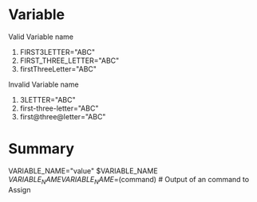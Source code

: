 Variable
============

Valid Variable name
1. FIRST3LETTER="ABC"
2. FIRST_THREE_LETTER="ABC"
3. firstThreeLetter="ABC"

Invalid Variable name
1. 3LETTER="ABC"
2. first-three-letter="ABC"
3. first@three@letter="ABC"

Summary
============================
VARIABLE_NAME="value"
$VARIABLE_NAME
${VARIABLE_NAME}
VARIABLE_NAME=$(command)  # Output of an command to Assign